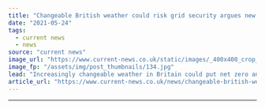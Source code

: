 ```yaml
---
title: "Changeable British weather could risk grid security argues new report"
date: "2021-05-24"
tags: 
  - current news
  - news
source: "current news"
image_url: "https://www.current-news.co.uk/static/images/_400x400_crop_center-center/Cruachan-1-Drax.jpg"
image_fp: "/assets/img/post_thumbnails/134.jpg"
lead: "​Increasingly changeable weather in Britain could put net zero and the security of the electricity grid at risk according to a new report."
article_url: "https://www.current-news.co.uk/news/changeable-british-weather-could-risk-grid-security-argues-new-report?utm_source=rss-feeds&utm_medium=rss&utm_campaign=rss"
---
```


---
